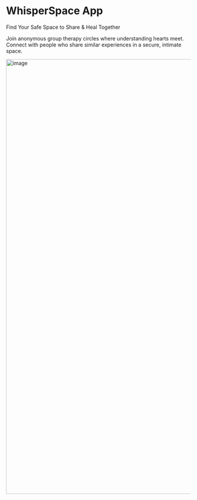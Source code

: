 # WhisperSpace App

Find Your Safe Space to Share & Heal Together

Join anonymous group therapy circles where understanding hearts meet. Connect with people who share similar experiences in a secure, intimate space.

<img width="1184" alt="image" src="https://github.com/user-attachments/assets/6c611fe8-3b32-4b94-bd60-e0ba77bfa550">
